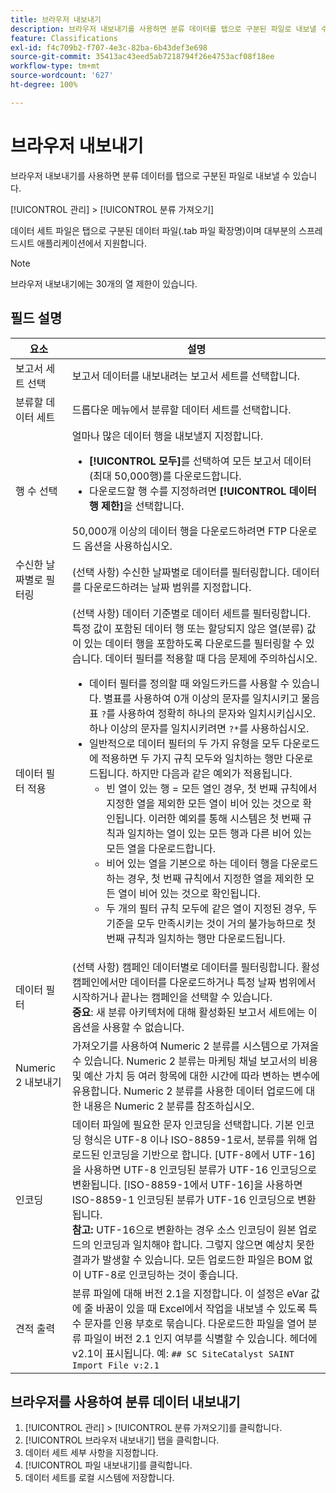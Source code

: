 ```yaml
---
title: 브라우저 내보내기
description: 브라우저 내보내기를 사용하면 분류 데이터를 탭으로 구분된 파일로 내보낼 수 있습니다.
feature: Classifications
exl-id: f4c709b2-f707-4e3c-82ba-6b43def3e698
source-git-commit: 35413ac43eed5ab7218794f26e4753acf08f18ee
workflow-type: tm+mt
source-wordcount: '627'
ht-degree: 100%

---
```


# 브라우저 내보내기

브라우저 내보내기를 사용하면 분류 데이터를 탭으로 구분된 파일로 내보낼 수 있습니다.

[!UICONTROL 관리] > [!UICONTROL 분류 가져오기]

데이터 세트 파일은 탭으로 구분된 데이터 파일(.tab 파일 확장명)이며 대부분의 스프레드시트 애플리케이션에서 지원합니다.

>[!NOTE]
>브라우저 내보내기에는 30개의 열 제한이 있습니다.

## 필드 설명

| 요소 | 설명 |
| --- | --- |
| 보고서 세트 선택 | 보고서 데이터를 내보내려는 보고서 세트를 선택합니다. |
| 분류할 데이터 세트 | 드롭다운 메뉴에서 분류할 데이터 세트를 선택합니다. |
| 행 수 선택 | 얼마나 많은 데이터 행을 내보낼지 지정합니다.<ul><li>**[!UICONTROL 모두]**&#x200B;를 선택하여 모든 보고서 데이터(최대 50,000행)를 다운로드합니다.</li><li>다운로드할 행 수를 지정하려면 **[!UICONTROL 데이터 행 제한]**&#x200B;을 선택합니다.</li></ul>50,000개 이상의 데이터 행을 다운로드하려면 FTP 다운로드 옵션을 사용하십시오. |
| 수신한 날짜별로 필터링 | (선택 사항) 수신한 날짜별로 데이터를 필터링합니다. 데이터를 다운로드하려는 날짜 범위를 지정합니다. |
| 데이터 필터 적용 | (선택 사항) 데이터 기준별로 데이터 세트를 필터링합니다. 특정 값이 포함된 데이터 행 또는 할당되지 않은 열(분류) 값이 있는 데이터 행을 포함하도록 다운로드를 필터링할 수 있습니다. 데이터 필터를 적용할 때 다음 문제에 주의하십시오.<ul><li>데이터 필터를 정의할 때 와일드카드를 사용할 수 있습니다. 별표를 사용하여 0개 이상의 문자를 일치시키고 물음표 `?`를 사용하여 정확히 하나의 문자와 일치시키십시오. 하나 이상의 문자를 일치시키려면 `?*`를 사용하십시오.</li><li>일반적으로 데이터 필터의 두 가지 유형을 모두 다운로드에 적용하면 두 가지 규칙 모두와 일치하는 행만 다운로드됩니다. 하지만 다음과 같은 예외가 적용됩니다.<ul><li>빈 열이 있는 행 = 모든 열인 경우, 첫 번째 규칙에서 지정한 열을 제외한 모든 열이 비어 있는 것으로 확인됩니다. 이러한 예외를 통해 시스템은 첫 번째 규칙과 일치하는 열이 있는 모든 행과 다른 비어 있는 모든 열을 다운로드합니다.</li><li>비어 있는 열을 기본으로 하는 데이터 행을 다운로드하는 경우, 첫 번째 규칙에서 지정한 열을 제외한 모든 열이 비어 있는 것으로 확인됩니다.</li><li>두 개의 필터 규칙 모두에 같은 열이 지정된 경우, 두 기준을 모두 만족시키는 것이 거의 불가능하므로 첫 번째 규칙과 일치하는 행만 다운로드됩니다.</li></ul></ul> |
| 데이터 필터 | (선택 사항) 캠페인 데이터별로 데이터를 필터링합니다. 활성 캠페인에서만 데이터를 다운로드하거나 특정 날짜 범위에서 시작하거나 끝나는 캠페인을 선택할 수 있습니다.<br>**중요**: 새 분류 아키텍처에 대해 활성화된 보고서 세트에는 이 옵션을 사용할 수 없습니다. |
| Numeric 2 내보내기 | 가져오기를 사용하여 Numeric 2 분류를 시스템으로 가져올 수 있습니다. Numeric 2 분류는 마케팅 채널 보고서의 비용 및 예산 가치 등 여러 항목에 대한 시간에 따라 변하는 변수에 유용합니다. Numeric 2 분류를 사용한 데이터 업로드에 대한 내용은 Numeric 2 분류를 참조하십시오. |
| 인코딩 | 데이터 파일에 필요한 문자 인코딩을 선택합니다. 기본 인코딩 형식은 UTF-8 이나 ISO-8859-1로서, 분류를 위해 업로드된 인코딩을 기반으로 합니다. [UTF-8에서 UTF-16]을 사용하면 UTF-8 인코딩된 분류가 UTF-16 인코딩으로 변환됩니다. [ISO-8859-1에서 UTF-16]을 사용하면 ISO-8859-1 인코딩된 분류가 UTF-16 인코딩으로 변환됩니다.<br>**참고:** UTF-16으로 변환하는 경우 소스 인코딩이 원본 업로드의 인코딩과 일치해야 합니다. 그렇지 않으면 예상치 못한 결과가 발생할 수 있습니다. 모든 업로드한 파일은 BOM 없이 UTF-8로 인코딩하는 것이 좋습니다. |
| 견적 출력 | 분류 파일에 대해 버전 2.1을 지정합니다. 이 설정은 eVar 값에 줄 바꿈이 있을 때 Excel에서 작업을 내보낼 수 있도록 특수 문자를 인용 부호로 묶습니다. 다운로드한 파일을 열어 분류 파일이 버전 2.1 인지 여부를 식별할 수 있습니다. 헤더에 v2.1이 표시됩니다. 예: `## SC SiteCatalyst SAINT Import File v:2.1` |

## 브라우저를 사용하여 분류 데이터 내보내기

1. [!UICONTROL 관리] > [!UICONTROL 분류 가져오기]를 클릭합니다.
1. [!UICONTROL 브라우저 내보내기] 탭을 클릭합니다.
1. 데이터 세트 세부 사항을 지정합니다.
1. [!UICONTROL 파일 내보내기]를 클릭합니다.
1. 데이터 세트를 로컬 시스템에 저장합니다.
